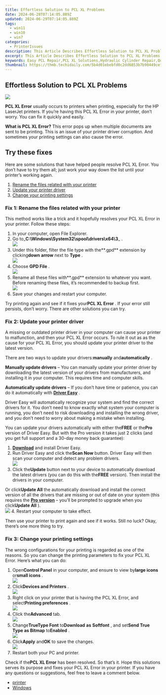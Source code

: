 ```yaml
---
title: Effortless Solution to PCL XL Problems
date: 2024-06-28T07:14:05.889Z
updated: 2024-06-29T07:14:05.889Z
tags:
  - win11
  - win10
  - win7
categories:
  - PrinterIssues
description: This Article Describes Effortless Solution to PCL XL Problems
excerpt: This Article Describes Effortless Solution to PCL XL Problems
keywords: Easy PCL Repair,PCL XL Solutions,Hydraulic Cylinder Repair,Quick Fix for PCL Issues,PCL Repair Services,Easy Installation of PCL XL,Professional PCL Maintenran
thumbnail: https://thmb.techidaily.com/5b4d01ebebfd0c2dd6853b7b90449cefc701dfbe2f41b747bf89f0bfa4fc6d71.jpg
---
```


## Effortless Solution to PCL XL Problems

![](https://images.drivereasy.com/wp-content/uploads/2018/11/img_5bed3272e3614.jpg)

**PCL XL Error** usually occurs to printers when printing, especially for the HP LaserJet printers. If you’re having this PCL XL Error in your printer, don’t worry. You can fix it quickly and easily.

**What is PCL XL Error?** This error pops up when multiple documents are sent to be printing. This is an issue of your printer driver corruption. And sometimes your printing settings can also cause the error.

## Try these fixes

 Here are some solutions that have helped people resolve PCL XL Error. You don’t have to try them all; just work your way down the list until your printer’s working again.

1. [Rename the files related with your printer](#F1)
2. [Update your printer driver](#F2)
3. [Change your printing settings](#F3)

### Fix 1: Rename the files related with your printer

 This method works like a trick and it hopefully resolves your PCL XL Error in your printer. Follow these steps:

1. In your computer, open File Explorer.
2. Go to_**C:\\Windows\\System32\\spool\\drivers\\x64\\3**_ .  
![](https://images.drivereasy.com/wp-content/uploads/2018/11/img_5bed329de33c1.jpg)
3. Under this folder, filter the file type with the**.gpd** extension by clicking**down** **arrow** next to **Type** .  
![](https://images.drivereasy.com/wp-content/uploads/2018/11/img_5bed334e2a0ed.jpg)
4. Choose **GPD File** .  
![](https://images.drivereasy.com/wp-content/uploads/2018/11/img_5bed33aa730e5.jpg)
5. Rename all these files with**.gpd** extension to whatever you want. Before renaming these files, it’s recommended to backup first.  
![](https://images.drivereasy.com/wp-content/uploads/2018/11/img_5bed49e548eff.jpg)
6. Save your changes and restart your computer.

 Try printing again and see if it fixes your**PCL XL Error** . If your error still persists, don’t worry. There are other solutions you can try.

### Fix 2: Update your printer driver

 A missing or outdated printer driver in your computer can cause your printer to malfunction, and then your PCL XL Error occurs. To rule it out as as the cause for your PCL XL Error, you should update your printer driver to the latest version.

 There are two ways to update your drivers:**manually** and**automatically** .

**Manually update drivers** – You can manually update your printer driver by downloading the latest version of your drivers from manufacturers, and installing it in your computer. This requires time and computer skills.

**Automatically update drivers** – If you don’t have time or patience, you can do it automatically with **[Driver Easy](https://tools.techidaily.com/drivereasy/download/)**  .

 Driver Easy will automatically recognize your system and find the correct drivers for it. You don’t need to know exactly what system your computer is running, you don’t need to risk downloading and installing the wrong driver, and you don’t need to worry about making a mistake when installing.

 You can update your drivers automatically with either the**FREE** or the**Pro** version of Driver Easy. But with the Pro version it takes just 2 clicks (and you get full support and a 30-day money back guarantee):

1. [**Download**](https://tools.techidaily.com/drivereasy/download/) and install Driver Easy.
2. Run Driver Easy and click the**Scan Now** button. Driver Easy will then scan your computer and detect any problem drivers.  
![](https://images.drivereasy.com/wp-content/uploads/2018/10/Snap89.png)
3. Click the**Update** button next to your device to automatically download the latest drivers (you can do this with the**FREE** version). Then install the drivers in your computer.  

 Or click**Update All** the automatically download and install the correct version of all the drivers that are missing or out of date on your system (this requires the **[Pro version](https://tools.techidaily.com/drivereasy/download/)**  – you’ll be prompted to upgrade when you click**Update All** ).  
![](https://images.drivereasy.com/wp-content/uploads/2018/10/Snap90.png)
4. Restart your computer to take effect.

 Then use your printer to print again and see if it works. Still no luck? Okay, there’s one more thing to try.

### Fix 3: Change your printing settings

 The wrong configurations for your printing is regarded as one of the reasons. So you can change the printing parameters to fix your PCL XL Error. Here’s what you can do:

1. Open**Control Panel** in your computer, and ensure to view by**large icons** or**small icons** .  
![](https://images.drivereasy.com/wp-content/uploads/2018/11/img_5bed34a362e86.jpg)
2. Click**Devices and Printers** .  
![](https://images.drivereasy.com/wp-content/uploads/2018/11/img_5bed49a022ad1.jpg)
3. Right click on your printer that is having the PCL XL Error, and select**Printing preferences** .  
![](https://images.drivereasy.com/wp-content/uploads/2018/11/img_5bed4a5a07580.jpg)
4. Click the**Advanced** tab.  
![](https://images.drivereasy.com/wp-content/uploads/2018/11/img_5bed4a88c6584.jpg)
5. Change**TrueType Font** to**Download** **as** **Softfont** , and set**Send True Type as Bitmap** to**Enabled** .  
![](https://images.drivereasy.com/wp-content/uploads/2018/11/img_5bed4abcdd53f.jpg)
6. Click**Apply** and**OK** to save the changes.  
![](https://images.drivereasy.com/wp-content/uploads/2018/11/img_5bed4ae4ac0e4.jpg)
7. Restart both your PC and printer.

 Check if the**PCL XL Error** has been resolved. So that’s it. Hope this solutions serves its purpose and fixes your PCL XL Error in your printer. If you have any questions or suggestions, feel free to leave a comment below.

* [printer](https://tools.techidaily.com/drivereasy/download/)
* [Windows](https://tools.techidaily.com/drivereasy/download/)

<ins class="adsbygoogle"
     style="display:block"
     data-ad-format="autorelaxed"
     data-ad-client="ca-pub-7571918770474297"
     data-ad-slot="1223367746"></ins>



<ins class="adsbygoogle"
     style="display:block"
     data-ad-client="ca-pub-7571918770474297"
     data-ad-slot="8358498916"
     data-ad-format="auto"
     data-full-width-responsive="true"></ins>



